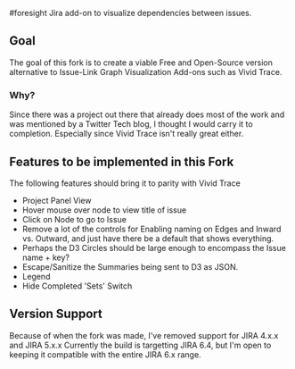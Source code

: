 #foresight
Jira add-on to visualize dependencies between issues.


## Goal
The goal of this fork is to create a viable Free and Open-Source version alternative to Issue-Link Graph Visualization Add-ons such as Vivid Trace.

### Why?
Since there was a project out there that already does most of the work and was mentioned by a Twitter Tech blog, I thought I would carry it to completion. Especially since Vivid Trace isn't really great either.

## Features to be implemented in this Fork
The following features should bring it to parity with Vivid Trace
- Project Panel View
- Hover mouse over node to view title of issue
- Click on Node to go to Issue
- Remove a lot of the controls for Enabling naming on Edges and Inward vs. Outward, and just have there be a default that shows everything.
- Perhaps the D3 Circles should be large enough to encompass the Issue name + key?
- Escape/Sanitize the Summaries being sent to D3 as JSON.
- Legend
- Hide Completed 'Sets' Switch

## Version Support
Because of when the fork was made, I've removed support for JIRA 4.x.x and JIRA 5.x.x
Currently the build is targetting JIRA 6.4, but I'm open to keeping it compatible with the entire JIRA 6.x range.

